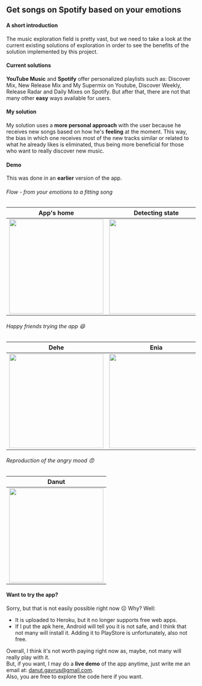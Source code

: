 ## Get songs on Spotify based on your emotions
#### A short introduction
The music exploration field is pretty vast, but we need to take a look at the current existing solutions of exploration in order to see the benefits of the solution implemented by this project.
#### Current solutions
__YouTube Music__ and __Spotify__ offer personalized playlists such as: Discover Mix, New Release Mix and My Supermix on Youtube, Discover Weekly, Release Radar and Daily Mixes on Spotify. But after that, there are not that many other __easy__ ways available for users.
#### My solution
My solution uses a __more personal approach__ with the user because he receives new songs based on how he's __feeling__ at the moment. This way, the bias in which one receives most of the new tracks similar or related to what he already likes is eliminated, thus being more beneficial for those who want to really discover new music.
#### Demo
This was done in an __earlier__ version of the app.
###### Flow - from your emotions to a fitting song
| App's home  | Detecting state | Detection results | Link to a Spotify song |
| ------------- | ------------- | ------------- | ------------- |
| <img src="https://github.com/DanutGavrus/Photos/blob/master/11.%20Emotion%20to%20song%201.jpg" width="250">  | <img src="https://github.com/DanutGavrus/Photos/blob/master/11.%20Emotion%20to%20song%202.jpg" width="250">  | <img src="https://github.com/DanutGavrus/Photos/blob/master/11.%20Emotion%20to%20song%203.jpg" width="250"> | <img src="https://github.com/DanutGavrus/Photos/blob/master/11.%20Emotion%20to%20song%204.jpg" width="250">
###### Happy friends trying the app 😄
| Dehe  | Enia | Arthur |
| ------------- | ------------- | ------------- |
| <img src="https://github.com/DanutGavrus/Photos/blob/master/11.%20Emotion%20to%20song%205.jpg" width="250">  | <img src="https://github.com/DanutGavrus/Photos/blob/master/11.%20Emotion%20to%20song%206.jpg" width="250">  | <img src="https://github.com/DanutGavrus/Photos/blob/master/11.%20Emotion%20to%20song%207.jpg" width="250">
###### Reproduction of the angry mood 😠
| Danut |
| ------------- 
| <img src="https://github.com/DanutGavrus/Photos/blob/master/11.%20Emotion%20to%20song%208.jpg" width="250">  |
#### Want to try the app?
Sorry, but that is not easily possible right now ☹️ Why? Well:
- It is uploaded to Heroku, but it no longer supports free web apps.
- If I put the apk here, Android will tell you it is not safe, and I think that not many will install it. Adding it to PlayStore is unfortunately, also not free.
  
Overall, I think it's not worth paying right now as, maybe, not many will really play with it.  
But, if you want, I may do a __live demo__ of the app anytime, just write me an email at: danut.gavrus@gmail.com.  
Also, you are free to explore the code here if you want.
